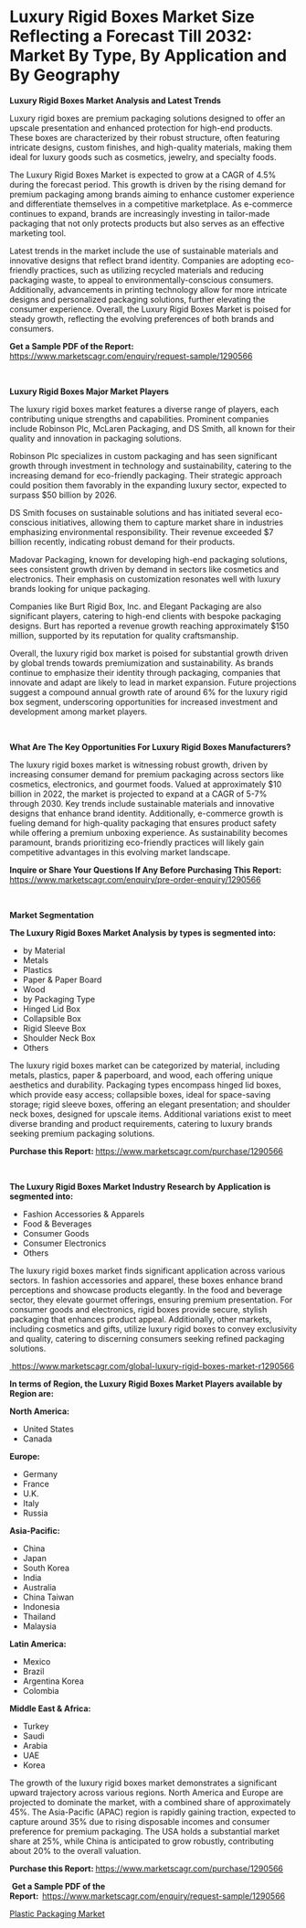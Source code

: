 <p><h1>Luxury Rigid Boxes Market Size Reflecting a Forecast Till 2032: Market By Type, By Application and By Geography</h1></p><p><strong>Luxury Rigid Boxes Market Analysis and Latest Trends</strong></p>
<p><p>Luxury rigid boxes are premium packaging solutions designed to offer an upscale presentation and enhanced protection for high-end products. These boxes are characterized by their robust structure, often featuring intricate designs, custom finishes, and high-quality materials, making them ideal for luxury goods such as cosmetics, jewelry, and specialty foods. </p><p>The Luxury Rigid Boxes Market is expected to grow at a CAGR of 4.5% during the forecast period. This growth is driven by the rising demand for premium packaging among brands aiming to enhance customer experience and differentiate themselves in a competitive marketplace. As e-commerce continues to expand, brands are increasingly investing in tailor-made packaging that not only protects products but also serves as an effective marketing tool.</p><p>Latest trends in the market include the use of sustainable materials and innovative designs that reflect brand identity. Companies are adopting eco-friendly practices, such as utilizing recycled materials and reducing packaging waste, to appeal to environmentally-conscious consumers. Additionally, advancements in printing technology allow for more intricate designs and personalized packaging solutions, further elevating the consumer experience. Overall, the Luxury Rigid Boxes Market is poised for steady growth, reflecting the evolving preferences of both brands and consumers.</p></p>
<p><strong>Get a Sample PDF of the Report:&nbsp;</strong> <a href="https://www.marketscagr.com/enquiry/request-sample/1290566?utm_campaign=2465&utm_medium=2&utm_source=Github&utm_content=ia&utm_term=08032025&utm_id=luxury-rigid-boxes">https://www.marketscagr.com/enquiry/request-sample/1290566</a></p>
<p>&nbsp;</p>
<p><strong>Luxury Rigid Boxes Major Market Players</strong></p>
<p><p>The luxury rigid boxes market features a diverse range of players, each contributing unique strengths and capabilities. Prominent companies include Robinson Plc, McLaren Packaging, and DS Smith, all known for their quality and innovation in packaging solutions. </p><p>Robinson Plc specializes in custom packaging and has seen significant growth through investment in technology and sustainability, catering to the increasing demand for eco-friendly packaging. Their strategic approach could position them favorably in the expanding luxury sector, expected to surpass $50 billion by 2026.</p><p>DS Smith focuses on sustainable solutions and has initiated several eco-conscious initiatives, allowing them to capture market share in industries emphasizing environmental responsibility. Their revenue exceeded $7 billion recently, indicating robust demand for their products.</p><p>Madovar Packaging, known for developing high-end packaging solutions, sees consistent growth driven by demand in sectors like cosmetics and electronics. Their emphasis on customization resonates well with luxury brands looking for unique packaging.</p><p>Companies like Burt Rigid Box, Inc. and Elegant Packaging are also significant players, catering to high-end clients with bespoke packaging designs. Burt has reported a revenue growth reaching approximately $150 million, supported by its reputation for quality craftsmanship.</p><p>Overall, the luxury rigid box market is poised for substantial growth driven by global trends towards premiumization and sustainability. As brands continue to emphasize their identity through packaging, companies that innovate and adapt are likely to lead in market expansion. Future projections suggest a compound annual growth rate of around 6% for the luxury rigid box segment, underscoring opportunities for increased investment and development among market players.</p></p>
<p>&nbsp;</p>
<p><strong>What Are The Key Opportunities For Luxury Rigid Boxes Manufacturers?</strong></p>
<p><p>The luxury rigid boxes market is witnessing robust growth, driven by increasing consumer demand for premium packaging across sectors like cosmetics, electronics, and gourmet foods. Valued at approximately $10 billion in 2022, the market is projected to expand at a CAGR of 5-7% through 2030. Key trends include sustainable materials and innovative designs that enhance brand identity. Additionally, e-commerce growth is fueling demand for high-quality packaging that ensures product safety while offering a premium unboxing experience. As sustainability becomes paramount, brands prioritizing eco-friendly practices will likely gain competitive advantages in this evolving market landscape.</p></p>
<p><strong>Inquire or Share Your Questions If Any Before Purchasing This Report:</strong> <a href="https://www.marketscagr.com/enquiry/pre-order-enquiry/1290566?utm_campaign=2465&utm_medium=2&utm_source=Github&utm_content=ia&utm_term=08032025&utm_id=luxury-rigid-boxes">https://www.marketscagr.com/enquiry/pre-order-enquiry/1290566</a></p>
<p>&nbsp;</p>
<p><strong>Market Segmentation</strong></p>
<p><strong>The Luxury Rigid Boxes Market Analysis by types is segmented into:</strong></p>
<p><ul><li>by Material</li><li>Metals</li><li>Plastics</li><li>Paper & Paper Board</li><li>Wood</li><li>by Packaging Type</li><li>Hinged Lid Box</li><li>Collapsible Box</li><li>Rigid Sleeve Box</li><li>Shoulder Neck Box</li><li>Others</li></ul></p>
<p><p>The luxury rigid boxes market can be categorized by material, including metals, plastics, paper & paperboard, and wood, each offering unique aesthetics and durability. Packaging types encompass hinged lid boxes, which provide easy access; collapsible boxes, ideal for space-saving storage; rigid sleeve boxes, offering an elegant presentation; and shoulder neck boxes, designed for upscale items. Additional variations exist to meet diverse branding and product requirements, catering to luxury brands seeking premium packaging solutions.</p></p>
<p><strong>Purchase this Report:&nbsp;</strong><a href="https://www.marketscagr.com/purchase/1290566?utm_campaign=2465&utm_medium=2&utm_source=Github&utm_content=ia&utm_term=08032025&utm_id=luxury-rigid-boxes">https://www.marketscagr.com/purchase/1290566</a></p>
<p>&nbsp;</p>
<p><strong>The Luxury Rigid Boxes Market Industry Research by Application is segmented into:</strong></p>
<p><ul><li>Fashion Accessories & Apparels</li><li>Food & Beverages</li><li>Consumer Goods</li><li>Consumer Electronics</li><li>Others</li></ul></p>
<p><p>The luxury rigid boxes market finds significant application across various sectors. In fashion accessories and apparel, these boxes enhance brand perceptions and showcase products elegantly. In the food and beverage sector, they elevate gourmet offerings, ensuring premium presentation. For consumer goods and electronics, rigid boxes provide secure, stylish packaging that enhances product appeal. Additionally, other markets, including cosmetics and gifts, utilize luxury rigid boxes to convey exclusivity and quality, catering to discerning consumers seeking refined packaging solutions.</p></p>
<p><a href="https://www.marketscagr.com/global-luxury-rigid-boxes-market-r1290566?utm_campaign=2465&utm_medium=2&utm_source=Github&utm_content=ia&utm_term=08032025&utm_id=luxury-rigid-boxes">&nbsp;https://www.marketscagr.com/global-luxury-rigid-boxes-market-r1290566</a></p>
<p><strong>In terms of Region, the Luxury Rigid Boxes Market Players available by Region are:</strong></p>
<p>
    <p> <strong> North America: </strong>
        <ul>
            <li>United States</li>
            <li>Canada</li>
        </ul>
        </p> 
    <p> <strong> Europe: </strong>
        <ul>
            <li>Germany</li>
            <li>France</li>
            <li>U.K.</li>
            <li>Italy</li>
            <li>Russia</li>
        </ul>
        </p> 
    <p> <strong> Asia-Pacific: </strong>
        <ul>
            <li>China</li>
            <li>Japan</li>
            <li>South Korea</li>
            <li>India</li>
            <li>Australia</li>
            <li>China Taiwan</li>
            <li>Indonesia</li>
            <li>Thailand</li>
            <li>Malaysia</li>
        </ul>
        </p> 
    <p> <strong> Latin America: </strong>
        <ul>
            <li>Mexico</li>
            <li>Brazil</li>
            <li>Argentina Korea</li>
            <li>Colombia</li>
        </ul>
        </p> 
    <p> <strong> Middle East & Africa: </strong>
        <ul>
            <li>Turkey</li>
            <li>Saudi</li>
            <li>Arabia</li>
            <li>UAE</li>
            <li>Korea</li>
        </ul>
    </p>
    </p>
<p><p>The growth of the luxury rigid boxes market demonstrates a significant upward trajectory across various regions. North America and Europe are projected to dominate the market, with a combined share of approximately 45%. The Asia-Pacific (APAC) region is rapidly gaining traction, expected to capture around 35% due to rising disposable incomes and consumer preference for premium packaging. The USA holds a substantial market share at 25%, while China is anticipated to grow robustly, contributing about 20% to the overall valuation.</p></p>
<p><strong>Purchase this Report: </strong><a href="https://www.marketscagr.com/purchase/1290566?utm_campaign=2465&utm_medium=2&utm_source=Github&utm_content=ia&utm_term=08032025&utm_id=luxury-rigid-boxes">https://www.marketscagr.com/purchase/1290566</a></p>
<p>&nbsp;<strong>Get a Sample PDF of the Report:&nbsp;&nbsp;</strong><a href="https://www.marketscagr.com/enquiry/request-sample/1290566?utm_campaign=2465&utm_medium=2&utm_source=Github&utm_content=ia&utm_term=08032025&utm_id=luxury-rigid-boxes">https://www.marketscagr.com/enquiry/request-sample/1290566</a></p>
<p><strong></strong></p>
<p><p><a href="https://github.com/FahadAhmed223/Market-Research-Report-List-1/blob/main/plastic-packaging-market.md?utm_campaign=2465&utm_medium=2&utm_source=Github&utm_content=ia&utm_term=08032025&utm_id=luxury-rigid-boxes">Plastic Packaging Market</a></p></p>